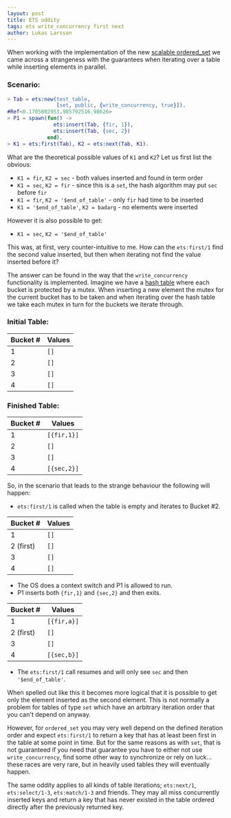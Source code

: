 ```yaml
---
layout: post
title: ETS oddity
tags: ets write_concurrency first next
author: Lukas Larsson
---
```


When working with the implementation of the new [scalable ordered_set](https://github.com/erlang/otp/pull/1952)
we came across a strangeness with the guarantees when iterating over a table
while inserting elements in parallel.

### Scenario:

```erlang
> Tab = ets:new(test_table,
                [set, public, {write_concurrency, true}]).
#Ref<0.1705802953.985792516.98626>
> P1 = spawn(fun() ->
               ets:insert(Tab, {fir, 1}),
               ets:insert(Tab, {sec, 2})
             end).
> K1 = ets:first(Tab), K2 = ets:next(Tab, K1).
```

What are the theoretical possible values of `K1` and `K2`? Let us first list the obvious:

* `K1 = fir`, `K2 = sec` - both values inserted and found in term order
* `K1 = sec`, `K2 = fir` - since this is a `set`, the hash algorithm may put `sec` before `fir`
* `K1 = fir`, `K2 = '$end_of_table'` - only `fir` had time to be inserted
* `K1 = '$end_of_table'`, `K2 = badarg` - no elements were inserted

However it is also possible to get:

* `K1 = sec`, `K2 = '$end_of_table'`

This was, at first, very counter-intuitive to me. How can the `ets:first/1` find the
second value inserted, but then when iterating not find the value inserted before it?

The answer can be found in the way that the `write_concurrency` functionality is
implemented. Imagine we have a [hash table](https://en.wikipedia.org/wiki/Hash_table)
where each bucket is protected by a mutex. When inserting a new element the mutex for
the current bucket has to be taken and when iterating over the hash table we take
each mutex in turn for the buckets we iterate through.

### Initial Table:

| Bucket #      | Values        |
| ------------- | ------------- |
| 1             | `[]`          |
| 2             | `[]`          |
| 3             | `[]`          |
| 4             | `[]`          |

### Finished Table:

| Bucket #      | Values        |
| ------------- | ------------- |
| 1             | `[{fir,1}]`   |
| 2             | `[]`          |
| 3             | `[]`          |
| 4             | `[{sec,2}]`   |

So, in the scenario that leads to the strange behaviour the following will happen:

* `ets:first/1` is called when the table is empty and iterates to Bucket #2.

| Bucket #      | Values        |
| ------------- | ------------- |
| 1             | `[]`          |
| 2 (first)     | `[]`          |
| 3             | `[]`          |
| 4             | `[]`          |


* The OS does a context switch and P1 is allowed to run.
* P1 inserts both `{fir,1}` and `{sec,2}` and then exits.

| Bucket #      | Values        |
| ------------- | ------------- |
| 1             | `[{fir,a}]`   |
| 2 (first)     | `[]`          |
| 3             | `[]`          |
| 4             | `[{sec,b}]`   |

* The `ets:first/1` call resumes and will only see `sec` and then `'$end_of_table'`.

When spelled out like this it becomes more logical that it is possible to get only
the element inserted as the second element. This is not normally a problem for
tables of type `set` which have an arbitrary iteration order that you can't depend on anyway.

However, for `ordered_set` you may very well depend on the defined iteration order
and expect `ets:first/1` to return a key that has at least been first in the table
at some point in time. But for the same reasons as with `set`, that is not guaranteed
if you need that guarantee you have to either not use `write_concurrency`,
find some other way to synchronize or rely on luck... these races are very rare, but in heavily
used tables they will eventually happen.

The same oddity applies to all kinds of table iterations; `ets:next/1`,
`ets:select/1-3`, `ets:match/1-3` and friends. They may all miss concurrently
inserted keys and return a key that has never existed in the table ordered
directly after the previously returned key.
